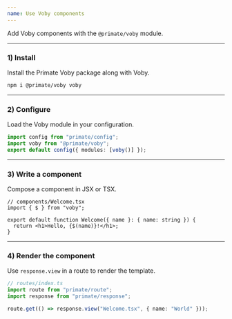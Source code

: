 ```yaml
---
name: Use Voby components
---
```


Add Voby components with the `@primate/voby` module.

---

### 1) Install

Install the Primate Voby package along with Voby.

```sh
npm i @primate/voby voby
```

---

### 2) Configure

Load the Voby module in your configuration.

```ts
import config from "primate/config";
import voby from "@primate/voby";
export default config({ modules: [voby()] });
```

---

### 3) Write a component

Compose a component in JSX or TSX.

```tsx
// components/Welcome.tsx
import { $ } from "voby";

export default function Welcome({ name }: { name: string }) {
  return <h1>Hello, {$(name)}!</h1>;
}
```

---

### 4) Render the component

Use `response.view` in a route to render the template.

```ts
// routes/index.ts
import route from "primate/route";
import response from "primate/response";

route.get(() => response.view("Welcome.tsx", { name: "World" }));
```
